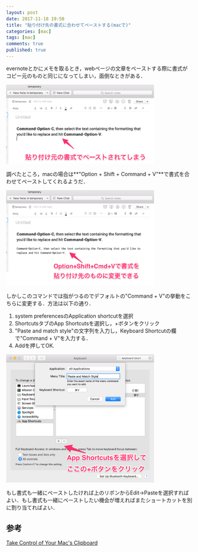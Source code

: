 ```yaml
---
layout: post
date: 2017-11-18 19:50
title: "貼り付け先の書式に合わせてペーストする(macで)"
categories: [mac]
tags: [mac]
comments: true
published: true
---
```


evernoteとかにメモを取るとき，webページの文章をペーストする際に書式がコピー元のものと同じになってしまい，面倒なときがある．

<img src="/assets/img/match-and-paste-style-in-mac/before.png" alt="before" style="width: 400px;"/>


調べたところ，macの場合は**"Option + Shift + Command + V"**で書式を合わせてペーストしてくれるようだ．

<img src="/assets/img/match-and-paste-style-in-mac/after.png" alt="after" style="width: 400px;"/>

しかしこのコマンドでは指がつるのでデフォルトの"Command + V"の挙動をこちらに変更する．方法は以下の通り．

1. system preferencesのApplication shortcutを選択
1. ShortcutsタブのApp Shortcutsを選択し，+ボタンをクリック
1. "Paste and match style"の文字列を入力し，Keyboard Shortcutの欄で"Command + V"を入力する．
1. Addを押してOK.

<img src="/assets/img/match-and-paste-style-in-mac/config.png" alt="config" style="width: 400px;"/>

もし書式も一緒にペーストしたければ上のリボンからEdit→Pasteを選択すればよい．もし書式も一緒にペーストしたい機会が増えればまたショートカットを別に割り当てればよい．


## 参考

[Take Control of Your Mac's Clipboard](https://computers.tutsplus.com/tutorials/take-control-of-your-macs-clipboard--mac-30472)
